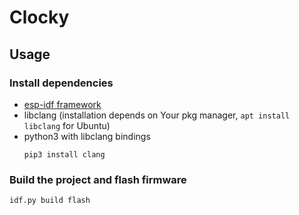 # Clocky
## Usage
### Install dependencies
- [esp-idf framework](https://docs.espressif.com/projects/esp-idf/en/latest/esp32/get-started/index.html#installation-step-by-step)
- libclang (installation depends on Your pkg manager, `apt install libclang` for Ubuntu)
- python3 with libclang bindings 
    ```
    pip3 install clang
    ```
### Build the project and flash firmware
```
idf.py build flash 
```